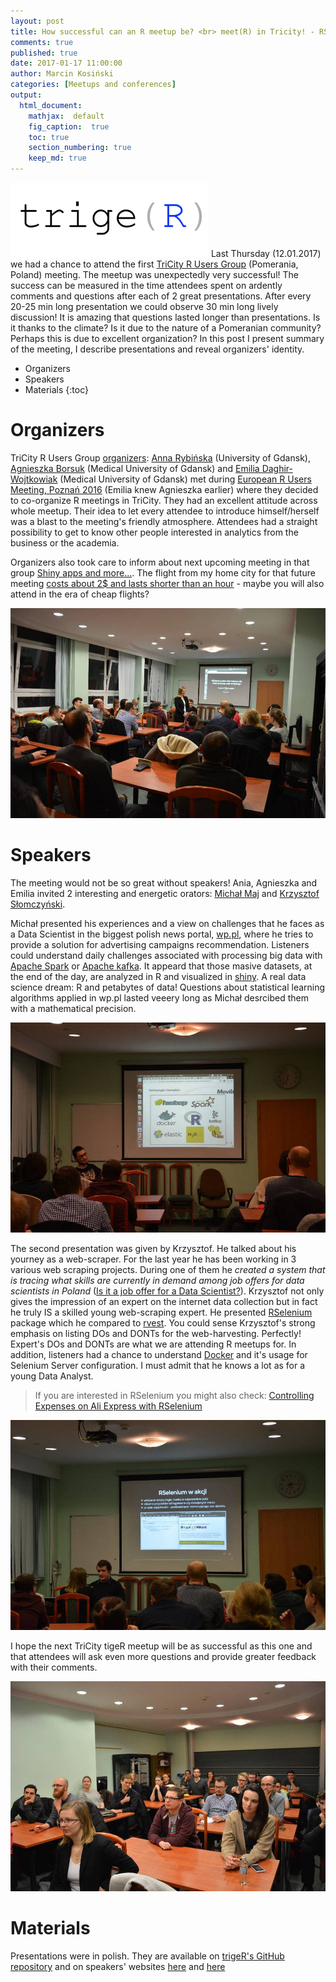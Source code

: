 ```yaml
---
layout: post
title: How successful can an R meetup be? <br> meet(R) in Tricity! - RSelenium and Big Data processing
comments: true
published: true
date: 2017-01-17 11:00:00
author: Marcin Kosiński
categories: [Meetups and conferences]
output:
  html_document:
    mathjax:  default
    fig_caption:  true
    toc: true
    section_numbering: true
    keep_md: true
---
```


<img src="/images/fulls/triger-crop.png" class="fit image"> Last Thursday (12.01.2017) we had a chance to attend the first [TriCity R Users Group](https://www.meetup.com/Trojmiejska-Grupa-Entuzjastow-R/) (Pomerania, Poland) meeting. The meetup was unexpectedly very successful! The success can be measured in the time attendees spent on ardently comments and questions after each of 2 great presentations. After every 20-25 min long presentation we could observe 30 min long lively discussion! It is amazing that questions lasted longer than presentations. Is it thanks to the climate? Is it due to the nature of a Pomeranian community? Perhaps this is due to excellent organization? In this post I present summary of the meeting, I describe presentations and reveal organizers' identity.

* Organizers
* Speakers
* Materials
{:toc}

# Organizers

TriCity R Users Group [organizers](https://www.meetup.com/Trojmiejska-Grupa-Entuzjastow-R/members/?op=leaders): [Anna Rybińska](https://www.linkedin.com/in/anna-rybińska-2ba507115) (University of Gdansk), [Agnieszka Borsuk](https://www.researchgate.net/profile/Agnieszka_Borsuk) (Medical University of Gdansk) and [Emilia Daghir-Wojtkowiak](https://www.researchgate.net/profile/Emilia_Daghir-Wojtkowiak) (Medical University of Gdansk) met during [European R Users Meeting, Poznań 2016](http://erum.ue.poznan.pl/) (Emilia knew Agnieszka earlier) where they decided to co-organize R meetings in TriCity. They had an excellent attitude across whole meetup. Their idea to let every attendee to introduce himself/herself was a blast to the meeting's friendly atmosphere. Attendees had a straight possibility to get to know other people interested in analytics from the business or the academia.

Organizers also took care to inform about next upcoming meeting in that group [Shiny apps and more...](https://www.meetup.com/Trojmiejska-Grupa-Entuzjastow-R/events/236895759/). The flight from my home city for that future meeting [costs about 2$ and lasts shorter than an hour](https://www.google.pl/flights/#search;f=WAW,WMI,RWA;t=GDN,RGD;d=2017-02-16;r=2017-02-17;tt=o) - maybe you will also attend in the era of cheap flights?

<img src="/images/fulls/triger_photo3.jpg" class="fit image">

# Speakers

The meeting would not be so great without speakers! Ania, Agnieszka and Emilia invited 2 interesting and energetic orators: [Michał Maj](https://www.linkedin.com/in/michał-maj-4912207a) and [Krzysztof Słomczyński](https://www.linkedin.com/in/krzysztof-s%C5%82omczy%C5%84ski-20a364134).

Michał presented his experiences and a view on challenges that he faces as a Data Scientist in the biggest polish news portal, [wp.pl](http://wp.pl/), where he tries to provide a solution for advertising campaigns recommendation. Listeners could understand daily challenges associated with processing big data with [Apache Spark](http://spark.apache.org/) or [Apache kafka](https://kafka.apache.org/). It appeard that those masive datasets, at the end of the day, are analyzed in R and visualized in [shiny](https://shiny.rstudio.com/). A real data science dream: R and petabytes of data! Questions about statistical learning algorithms applied in wp.pl lasted veeery long as Michał desrcibed them with a mathematical precision.

<img src="/images/fulls/triger_photo1.jpg" class="fit image">

The second presentation was given by Krzysztof. He talked about his yourney as a web-scraper. For the last year he has been working in 3 various web scraping projects. During one of them he *created a system that is tracing what skills are currently in demand among job offers for data scientists in Poland* ([Is it a job offer for a Data Scientist?](http://smarterpoland.pl/index.php/2017/01/is-it-a-job-offer-for-a-data-scientist/)). Krzysztof not only gives the impression of an expert on the internet data collection but in fact he truly IS a skilled young web-scraping expert. He presented [RSelenium](https://cran.r-project.org/web/packages/RSelenium/index.html) package which he compared to [rvest](https://cran.r-project.org/web/packages/rvest/index.html). You could sense Krzysztof's strong emphasis on listing DOs and DONTs for the web-harvesting. Perfectly! Expert's DOs and DONTs are what we are attending R meetups for. In addition, listeners had a chance to understand [Docker](https://www.docker.com/) and it's usage for Selenium Server configuration. I must admit that he knows a lot as for a young Data Analyst.

> If you are interested in RSelenium you might also check: [Controlling Expenses on Ali Express with RSelenium](http://r-addict.com/2017/01/08/RSelenium-at-TriCity-and-AliExpress.html)

<img src="/images/fulls/triger_photo2.jpg" class="fit image">

I hope the next TriCity tigeR meetup will be as successful as this one and that attendees will ask even more questions and provide greater feedback with their comments.

<img src="/images/fulls/triger_photo4.jpg" class="fit image">

# Materials

Presentations were in polish. They are available on [trigeR's GitHub repository](https://github.com/trigeRgroup/spotkanie_12-01-2017) and on speakers' websites [here](https://krzyslom.github.io/meet-R/#/) and [here](link)
